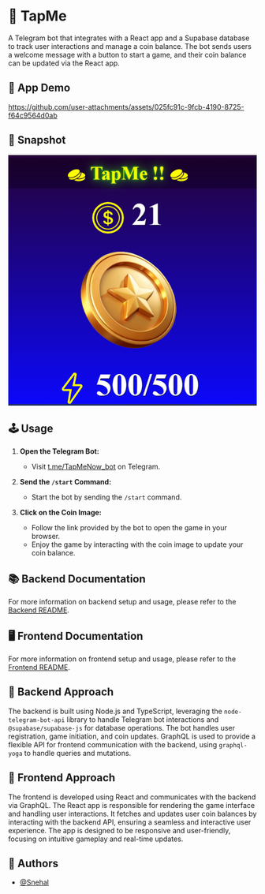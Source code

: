 # 🧩 TapMe

A Telegram bot that integrates with a React app and a Supabase database to track user interactions and manage a coin balance. The bot sends users a welcome message with a button to start a game, and their coin balance can be updated via the React app.

## 📸 App Demo


https://github.com/user-attachments/assets/025fc91c-9fcb-4190-8725-f64c9564d0ab

## 📸 Snapshot

![Interface](./frontend/src/assets/app-interface.png)

## 🕹️ Usage

1. **Open the Telegram Bot:**

   - Visit [t.me/TapMeNow_bot](https://t.me/TapMeNow_bot) on Telegram.

2. **Send the `/start` Command:**

   - Start the bot by sending the `/start` command.

3. **Click on the Coin Image:**
   - Follow the link provided by the bot to open the game in your browser.
   - Enjoy the game by interacting with the coin image to update your coin balance.

## 📚 Backend Documentation

For more information on backend setup and usage, please refer to the [Backend README](/backend/README.md).

## 🖥️ Frontend Documentation

For more information on frontend setup and usage, please refer to the [Frontend README](/frontend/README.md).


## 🔧 Backend Approach

The backend is built using Node.js and TypeScript, leveraging the `node-telegram-bot-api` library to handle Telegram bot interactions and `@supabase/supabase-js` for database operations. The bot handles user registration, game initiation, and coin updates. GraphQL is used to provide a flexible API for frontend communication with the backend, using `graphql-yoga` to handle queries and mutations.

## 🔧 Frontend Approach

The frontend is developed using React and communicates with the backend via GraphQL. The React app is responsible for rendering the game interface and handling user interactions. It fetches and updates user coin balances by interacting with the backend API, ensuring a seamless and interactive user experience. The app is designed to be responsive and user-friendly, focusing on intuitive gameplay and real-time updates.

## 👥 Authors

- [@Snehal](https://github.com/Snehal-Salvi)
